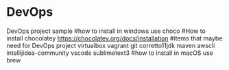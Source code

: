 # DevOps
DevOps project sample
#how to install in windows
use choco
#How to install chocolatey
https://chocolatey.org/docs/installation
#items that maybe need for DevOps project
virtualbox
vagrant
git
corretto11jdk 
maven
awscli
intellijidea-community
vscode
sublimetext3
#how to install in macOS
use brew
